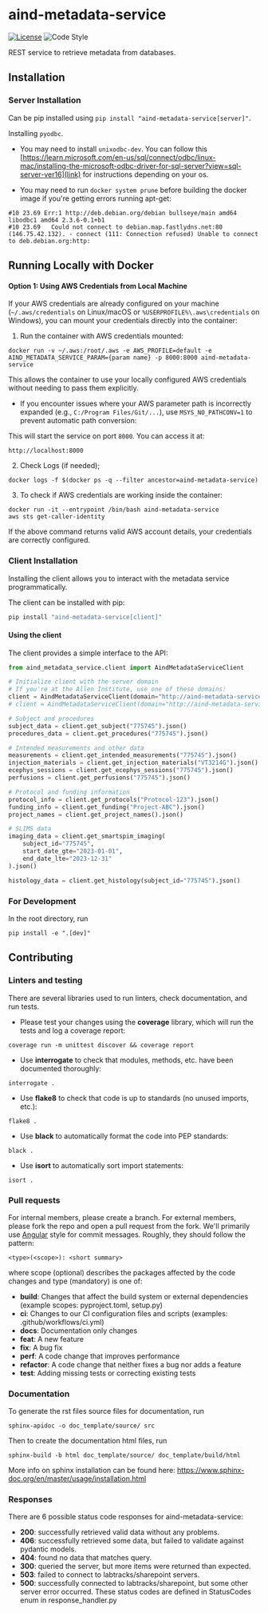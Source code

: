 # aind-metadata-service

[![License](https://img.shields.io/badge/license-MIT-brightgreen)](LICENSE)
![Code Style](https://img.shields.io/badge/code%20style-black-black)

REST service to retrieve metadata from databases.

## Installation

### Server Installation

Can be pip installed using `pip install "aind-metadata-service[server]"`.

Installing `pyodbc`.
- You may need to install `unixodbc-dev`. You can follow this [https://learn.microsoft.com/en-us/sql/connect/odbc/linux-mac/installing-the-microsoft-odbc-driver-for-sql-server?view=sql-server-ver16](link) for instructions depending on your os.

- You may need to run `docker system prune` before building the docker image if you're getting errors running apt-get:
```
#10 23.69 Err:1 http://deb.debian.org/debian bullseye/main amd64 libodbc1 amd64 2.3.6-0.1+b1
#10 23.69   Could not connect to debian.map.fastlydns.net:80 (146.75.42.132). - connect (111: Connection refused) Unable to connect to deb.debian.org:http:

```

## Running Locally with Docker
#### Option 1: Using AWS Credentials from Local Machine
If your AWS credentials are already configured on your machine (`~/.aws/credentials` on Linux/macOS or `%USERPROFILE%\.aws\credentials` on Windows), you can mount your credentials directly into the container:
1. Run the container with AWS credentials mounted:
```
docker run -v ~/.aws:/root/.aws -e AWS_PROFILE=default -e AIND_METADATA_SERVICE_PARAM={param name} -p 8000:8000 aind-metadata-service
```
This allows the container to use your locally configured AWS credentials without needing to pass them explicitly.

- If you encounter issues where your AWS parameter path is incorrectly expanded (e.g., `C:/Program Files/Git/...`), use `MSYS_NO_PATHCONV=1` to prevent automatic path conversion:

This will start the service on port `8000`. You can access it at:
```
http://localhost:8000
```

2. Check Logs (if needed);
```
docker logs -f $(docker ps -q --filter ancestor=aind-metadata-service)
```
3. To check if AWS credentials are working inside the container:
```
docker run -it --entrypoint /bin/bash aind-metadata-service
aws sts get-caller-identity
```
If the above command returns valid AWS account details, your credentials are correctly configured.

### Client Installation

Installing the client allows you to interact with the metadata service programmatically.

The client can be installed with pip:

```bash
pip install "aind-metadata-service[client]"
```

#### Using the client

The client provides a simple interface to the API:

```python
from aind_metadata_service.client import AindMetadataServiceClient

# Initialize client with the server domain
# If you're at the Allen Institute, use one of these domains:
client = AindMetadataServiceClient(domain="http://aind-metadata-service")  # production
# client = AindMetadataServiceClient(domain="http://aind-metadata-service-dev")  # development

# Subject and procedures
subject_data = client.get_subject("775745").json()
procedures_data = client.get_procedures("775745").json()

# Intended measurements and other data
measurements = client.get_intended_measurements("775745").json()
injection_materials = client.get_injection_materials("VT3214G").json()
ecephys_sessions = client.get_ecephys_sessions("775745").json()
perfusions = client.get_perfusions("775745").json()

# Protocol and funding information 
protocol_info = client.get_protocols("Protocol-123").json()
funding_info = client.get_funding("Project-ABC").json()
project_names = client.get_project_names().json()

# SLIMS data
imaging_data = client.get_smartspim_imaging(
    subject_id="775745",
    start_date_gte="2023-01-01",
    end_date_lte="2023-12-31"
).json()

histology_data = client.get_histology(subject_id="775745").json()
```

### For Development

In the root directory, run
```
pip install -e ".[dev]"
```

## Contributing


### Linters and testing

There are several libraries used to run linters, check documentation, and run tests.

- Please test your changes using the **coverage** library, which will run the tests and log a coverage report:

```
coverage run -m unittest discover && coverage report
```

- Use **interrogate** to check that modules, methods, etc. have been documented thoroughly:

```
interrogate .
```

- Use **flake8** to check that code is up to standards (no unused imports, etc.):
```
flake8 .
```

- Use **black** to automatically format the code into PEP standards:
```
black .
```

- Use **isort** to automatically sort import statements:
```
isort .
```

### Pull requests

For internal members, please create a branch. For external members, please fork the repo and open a pull request from the fork. We'll primarily use [Angular](https://github.com/angular/angular/blob/main/CONTRIBUTING.md#commit) style for commit messages. Roughly, they should follow the pattern:
```
<type>(<scope>): <short summary>
```

where scope (optional) describes the packages affected by the code changes and type (mandatory) is one of:

- **build**: Changes that affect the build system or external dependencies (example scopes: pyproject.toml, setup.py)
- **ci**: Changes to our CI configuration files and scripts (examples: .github/workflows/ci.yml)
- **docs**: Documentation only changes
- **feat**: A new feature
- **fix**: A bug fix
- **perf**: A code change that improves performance
- **refactor**: A code change that neither fixes a bug nor adds a feature
- **test**: Adding missing tests or correcting existing tests

### Documentation
To generate the rst files source files for documentation, run
```
sphinx-apidoc -o doc_template/source/ src 
```
Then to create the documentation html files, run
```
sphinx-build -b html doc_template/source/ doc_template/build/html
```
More info on sphinx installation can be found here: https://www.sphinx-doc.org/en/master/usage/installation.html

### Responses
There are 6 possible status code responses for aind-metadata-service:
- **200**: successfully retrieved valid data without any problems. 
- **406**: successfully retrieved some data, but failed to validate against pydantic models.
- **404**: found no data that matches query.
- **300**: queried the server, but more items were returned than expected.
- **503**: failed to connect to labtracks/sharepoint servers.
- **500**: successfully connected to labtracks/sharepoint, but some other server error occurred.
These status codes are defined in StatusCodes enum in response_handler.py

